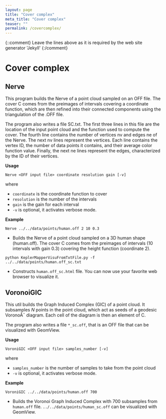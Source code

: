 ```yaml
---
layout: page
title: "Cover complex"
meta_title: "Cover complex"
teaser: ""
permalink: /covercomplex/
---
```

{::comment}
Leave the lines above as it is required by the web site generator 'Jekyll'
{:/comment}


# Cover complex #


## Nerve ##
This program builds the Nerve of a point cloud sampled on an OFF file.
The cover C comes from the preimages of intervals covering a coordinate function,
which are then refined into their connected components using the triangulation of the .OFF file.

The program also writes a file SC.txt.
The first three lines in this file are the location of the input point cloud and the function used to compute the cover.
The fourth line contains the number of vertices nv and edges ne of the Nerve. The next nv lines represent the vertices.
Each line contains the vertex ID, the number of data points it contains, and their average color function value.
Finally, the next ne lines represent the edges, characterized by the ID of their vertices.

**Usage**

`Nerve <OFF input file> coordinate resolution gain [-v]`

where

* `coordinate` is the coordinate function to cover
* `resolution` is the number of the intervals
* `gain` is the gain for each interval
* `-v` is optional, it activates verbose mode.

**Example**

`Nerve ../../data/points/human.off 2 10 0.3`

* Builds the Nerve of a point cloud sampled on a 3D human shape (human.off).
The cover C comes from the preimages of intervals (10 intervals with gain 0.3) covering the height function (coordinate 2).

`python KeplerMapperVisuFromTxtFile.py -f ../../data/points/human.off_sc.txt`

* Constructs `human.off_sc.html` file. You can now use your favorite web browser to visualize it.

## VoronoiGIC ##

This util builds the Graph Induced Complex (GIC) of a point cloud.
It subsamples *N* points in the point cloud, which act as seeds of a geodesic VoronoÃ¯ diagram.
Each cell of the diagram is then an element of C.

The program also writes a file `*_sc.off`, that is an OFF file that can be visualized with GeomView.

**Usage**

`VoroniGIC <OFF input file> samples_number [-v]`

where

* `samples_number` is the number of samples to take from the point cloud
* `-v` is optional, it activates verbose mode.

**Example**

`VoroniGIC ../../data/points/human.off 700`

* Builds the Voronoi Graph Induced Complex with 700 subsamples from `human.off` file.
`../../data/points/human_sc.off` can be visualized with GeomView.

